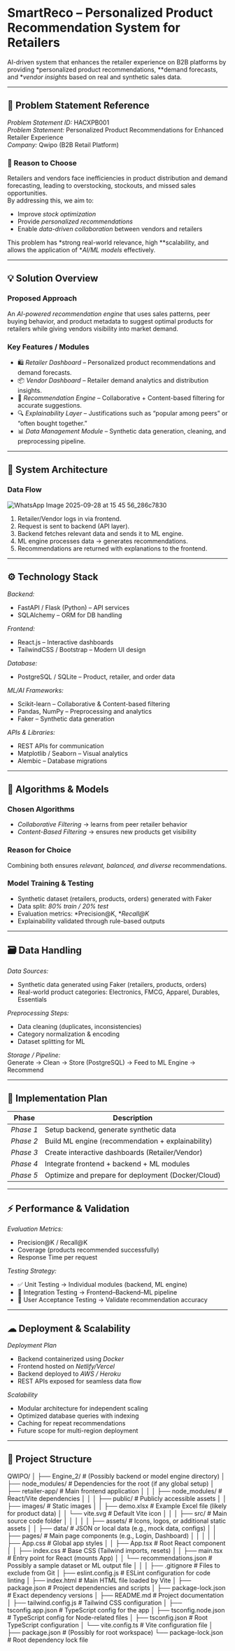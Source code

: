 # SmartReco – Personalized Product Recommendation System for Retailers

AI-driven system that enhances the retailer experience on B2B platforms by providing *personalized product recommendations, **demand forecasts, and **vendor insights* based on real and synthetic sales data.

---

## 🧩 Problem Statement Reference

*Problem Statement ID:* HACXPB001  
*Problem Statement:* Personalized Product Recommendations for Enhanced Retailer Experience  
*Company:* Qwipo (B2B Retail Platform)

### 🎯 Reason to Choose
Retailers and vendors face inefficiencies in product distribution and demand forecasting, leading to overstocking, stockouts, and missed sales opportunities.  
By addressing this, we aim to:
- Improve *stock optimization*  
- Provide *personalized recommendations*  
- Enable *data-driven collaboration* between vendors and retailers  

This problem has *strong real-world relevance, high **scalability, and allows the application of **AI/ML models* effectively.

---

## 💡 Solution Overview

### Proposed Approach
An *AI-powered recommendation engine* that uses sales patterns, peer buying behavior, and product metadata to suggest optimal products for retailers while giving vendors visibility into market demand.

### Key Features / Modules
- 🛍 *Retailer Dashboard* – Personalized product recommendations and demand forecasts.  
- 📦 *Vendor Dashboard* – Retailer demand analytics and distribution insights.  
- 🤖 *Recommendation Engine* – Collaborative + Content-based filtering for accurate suggestions.  
- 🔍 *Explainability Layer* – Justifications such as “popular among peers” or “often bought together.”  
- 📊 *Data Management Module* – Synthetic data generation, cleaning, and preprocessing pipeline.  

---

## 🧱 System Architecture

### Data Flow
![WhatsApp Image 2025-09-28 at 15 45 56_286c7830](https://github.com/user-attachments/assets/5536dcf6-1a22-4f7f-9ebc-db8ebdf2c3da)

1. Retailer/Vendor logs in via frontend.  
2. Request is sent to backend (API layer).  
3. Backend fetches relevant data and sends it to ML engine.  
4. ML engine processes data → generates recommendations.  
5. Recommendations are returned with explanations to the frontend.  

---

## ⚙ Technology Stack

*Backend:*  
- FastAPI / Flask (Python) – API services  
- SQLAlchemy – ORM for DB handling  

*Frontend:*  
- React.js – Interactive dashboards  
- TailwindCSS / Bootstrap – Modern UI design  

*Database:*  
- PostgreSQL / SQLite – Product, retailer, and order data  

*ML/AI Frameworks:*  
- Scikit-learn – Collaborative & Content-based filtering  
- Pandas, NumPy – Preprocessing and analytics  
- Faker – Synthetic data generation  

*APIs & Libraries:*  
- REST APIs for communication  
- Matplotlib / Seaborn – Visual analytics  
- Alembic – Database migrations  

---

## 🧮 Algorithms & Models

### Chosen Algorithms
- *Collaborative Filtering* → learns from peer retailer behavior  
- *Content-Based Filtering* → ensures new products get visibility  

### Reason for Choice
Combining both ensures *relevant, balanced, and diverse* recommendations.

### Model Training & Testing
- Synthetic dataset (retailers, products, orders) generated with Faker  
- Data split: *80% train / 20% test*  
- Evaluation metrics: *Precision@K, **Recall@K*  
- Explainability validated through rule-based outputs  

---

## 🗃 Data Handling

*Data Sources:*  
- Synthetic data generated using Faker (retailers, products, orders)  
- Real-world product categories: Electronics, FMCG, Apparel, Durables, Essentials  

*Preprocessing Steps:*  
- Data cleaning (duplicates, inconsistencies)  
- Category normalization & encoding  
- Dataset splitting for ML  

*Storage / Pipeline:*  
Generate → Clean → Store (PostgreSQL) → Feed to ML Engine → Recommend

---

## 🚀 Implementation Plan

| Phase | Description |
|-------|--------------|
| *Phase 1* | Setup backend, generate synthetic data |
| *Phase 2* | Build ML engine (recommendation + explainability) |
| *Phase 3* | Create interactive dashboards (Retailer/Vendor) |
| *Phase 4* | Integrate frontend + backend + ML modules |
| *Phase 5* | Optimize and prepare for deployment (Docker/Cloud) |

---

## ⚡ Performance & Validation

*Evaluation Metrics:*
- Precision@K / Recall@K  
- Coverage (products recommended successfully)  
- Response Time per request  

*Testing Strategy:*
- ✅ Unit Testing → Individual modules (backend, ML engine)  
- 🔗 Integration Testing → Frontend–Backend–ML pipeline  
- 👥 User Acceptance Testing → Validate recommendation accuracy  

---

## ☁ Deployment & Scalability

*Deployment Plan*
- Backend containerized using *Docker*  
- Frontend hosted on *Netlify/Vercel*  
- Backend deployed to *AWS / Heroku*  
- REST APIs exposed for seamless data flow  

*Scalability*
- Modular architecture for independent scaling  
- Optimized database queries with indexing  
- Caching for repeat recommendations  
- Future scope for multi-region deployment  

---

## 📂 Project Structure
QWIPO/
│
├── Engine_2/                      # (Possibly backend or model engine directory)
│
├── node_modules/                  # Dependencies for the root (if any global setup)
│
├── retailer-app/                  # Main frontend application
│   │
│   ├── node_modules/              # React/Vite dependencies
│   │
│   ├── public/                    # Publicly accessible assets
│   │   ├── images/                # Static images
│   │   ├── demo.xlsx              # Example Excel file (likely for product data)
│   │   └── vite.svg               # Default Vite icon
│   │
│   ├── src/                       # Main source code folder
│   │   │
│   │   ├── assets/                # Icons, logos, or additional static assets
│   │   ├── data/                  # JSON or local data (e.g., mock data, configs)
│   │   ├── pages/                 # Main page components (e.g., Login, Dashboard)
│   │   │
│   │   ├── App.css                # Global app styles
│   │   ├── App.tsx                # Root React component
│   │   ├── index.css              # Base CSS (Tailwind imports, resets)
│   │   ├── main.tsx               # Entry point for React (mounts App)
│   │   └── recommendations.json   # Possibly a sample dataset or ML output file
│   │
│   ├── .gitignore                 # Files to exclude from Git
│   ├── eslint.config.js           # ESLint configuration for code linting
│   ├── index.html                 # Main HTML file loaded by Vite
│   ├── package.json               # Project dependencies and scripts
│   ├── package-lock.json          # Exact dependency versions
│   ├── README.md                  # Project documentation
│   ├── tailwind.config.js         # Tailwind CSS configuration
│   ├── tsconfig.app.json          # TypeScript config for the app
│   ├── tsconfig.node.json         # TypeScript config for Node-related files
│   ├── tsconfig.json              # Root TypeScript configuration
│   └── vite.config.ts             # Vite configuration file
│
├── package.json                   # (Possibly for root workspace)
└── package-lock.json              # Root dependency lock file

